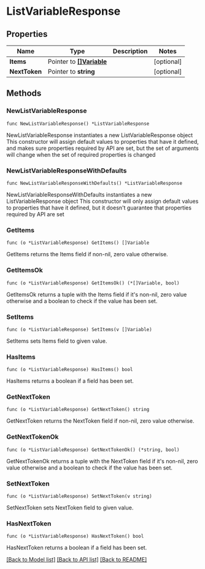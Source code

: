 # ListVariableResponse

## Properties

Name | Type | Description | Notes
------------ | ------------- | ------------- | -------------
**Items** | Pointer to [**[]Variable**](Variable.md) |  | [optional] 
**NextToken** | Pointer to **string** |  | [optional] 

## Methods

### NewListVariableResponse

`func NewListVariableResponse() *ListVariableResponse`

NewListVariableResponse instantiates a new ListVariableResponse object
This constructor will assign default values to properties that have it defined,
and makes sure properties required by API are set, but the set of arguments
will change when the set of required properties is changed

### NewListVariableResponseWithDefaults

`func NewListVariableResponseWithDefaults() *ListVariableResponse`

NewListVariableResponseWithDefaults instantiates a new ListVariableResponse object
This constructor will only assign default values to properties that have it defined,
but it doesn't guarantee that properties required by API are set

### GetItems

`func (o *ListVariableResponse) GetItems() []Variable`

GetItems returns the Items field if non-nil, zero value otherwise.

### GetItemsOk

`func (o *ListVariableResponse) GetItemsOk() (*[]Variable, bool)`

GetItemsOk returns a tuple with the Items field if it's non-nil, zero value otherwise
and a boolean to check if the value has been set.

### SetItems

`func (o *ListVariableResponse) SetItems(v []Variable)`

SetItems sets Items field to given value.

### HasItems

`func (o *ListVariableResponse) HasItems() bool`

HasItems returns a boolean if a field has been set.

### GetNextToken

`func (o *ListVariableResponse) GetNextToken() string`

GetNextToken returns the NextToken field if non-nil, zero value otherwise.

### GetNextTokenOk

`func (o *ListVariableResponse) GetNextTokenOk() (*string, bool)`

GetNextTokenOk returns a tuple with the NextToken field if it's non-nil, zero value otherwise
and a boolean to check if the value has been set.

### SetNextToken

`func (o *ListVariableResponse) SetNextToken(v string)`

SetNextToken sets NextToken field to given value.

### HasNextToken

`func (o *ListVariableResponse) HasNextToken() bool`

HasNextToken returns a boolean if a field has been set.


[[Back to Model list]](../README.md#documentation-for-models) [[Back to API list]](../README.md#documentation-for-api-endpoints) [[Back to README]](../README.md)


